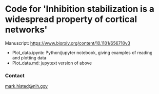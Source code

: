 # Code for 'Inhibition stabilization is a widespread property of cortical networks'

Manuscript: https://www.biorxiv.org/content/10.1101/656710v3

- Plot_data.ipynb: Python/jupyter notebook, giving examples of reading and plotting data
- Plot_data.md: jupytext version of above

### Contact

mark.histed@nih.gov
